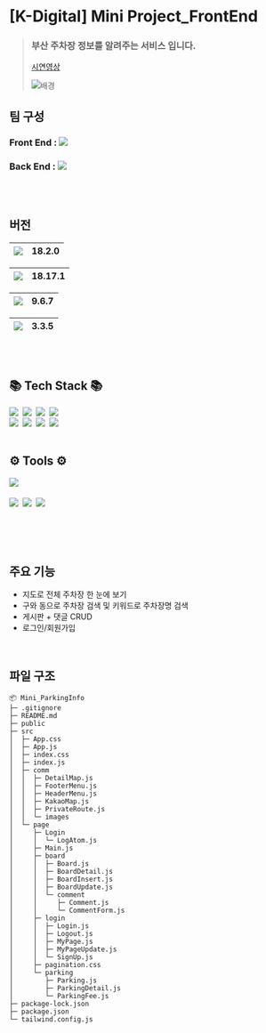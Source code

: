 # [K-Digital] Mini Project_FrontEnd
> ### 부산 주차장 정보를 알려주는 서비스 입니다.   
> [시연영상](링크달기)
>
> ![배경](https://github.com/inayong/Mini_ParkingInfo/assets/141033984/a78eb076-9aa0-43e3-a90f-1bb7e28e80e7)


## 팀 구성
### Front End : [<img src="https://img.shields.io/badge/github-black?style=flat&logo=github"/>](https://github.com/inayong/Mini_ParkingInfo)  
### Back End : [<img src="https://img.shields.io/badge/github-black?style=flat&logo=github"/>](https://github.com/wnahswl/SubProject)
<br />
<br />

## 버전
<img src="https://img.shields.io/badge/react-black?style=flat-square&logo=react&logoColor=61DAFB"/> | 18.2.0
-- | --

<img src="https://img.shields.io/badge/Node.js-black?style=flat-square&logo=Node.js&logoColor=339933"/> | 18.17.1  
-- | --

<img src="https://img.shields.io/badge/npm-black?style=flat-square&logo=npm&logoColor=CB3837"/> | 9.6.7  
---------- | ---------

<img src="https://img.shields.io/badge/tailwindcss-black?style=flat-square&logo=tailwindcss&logoColor=06B6D4"/> | 3.3.5
---------- | ---------
<br />
<br />


<!-- <h3 align="center">📚 Tech Stack 📚</h3> -->
## 📚 Tech Stack 📚
<div align="">
  <img src="https://img.shields.io/badge/react-20232a.svg?style=for-the-badge&logo=react&logoColor=61DAFB" />&nbsp
  <img src="https://img.shields.io/badge/javascript-F7DF1E.svg?style=for-the-badge&logo=javascript&logoColor=20232a" />&nbsp
   <img src="https://img.shields.io/badge/node.js-6DA55F?style=for-the-badge&logo=node.js&logoColor=white" />&nbsp
   <img src="https://img.shields.io/badge/React_Router-CA4245?style=for-the-badge&logo=react-router&logoColor=white" />&nbsp
</div>
<div align="">
  <img src="https://img.shields.io/badge/Recoil-3578E5?style=for-the-badge&logo=recoil&logoColor=white" />&nbsp
  <img src="https://img.shields.io/badge/tailwindcss-1daabb.svg?style=for-the-badge&logo=tailwind-css&logoColor=white" />&nbsp
  <img src="https://img.shields.io/badge/html5-E34F26.svg?style=for-the-badge&logo=html5&logoColor=white" />&nbsp
  <img src="https://img.shields.io/badge/css-1572B6.svg?style=for-the-badge&logo=css3&logoColor=white" />&nbsp
</div>

<br>

<!-- <h3 align="">⚙ Tools ⚙</h3> -->
## ⚙ Tools ⚙
<div align="">
  <img src="https://img.shields.io/badge/Visual%20Studio%20Code-0078d7.svg?style=for-the-badge&logo=visual-studio-code&logoColor=white" />&nbsp
</div>

<br>

<div align="">
  <img src="https://img.shields.io/badge/github-181717.svg?style=for-the-badge&logo=github&logoColor=white" />&nbsp
  <img src="https://img.shields.io/badge/Notion-F3F3F3.svg?style=for-the-badge&logo=notion&logoColor=black" />&nbsp
  <img src="https://img.shields.io/badge/figma-F24E1E.svg?style=for-the-badge&logo=figma&logoColor=white" />&nbsp
</div>

<br />
<br />
<br />
<br />

## 주요 기능
- 지도로 전체 주차장 한 눈에 보기
- 구와 동으로 주차장 검색 및 키워드로 주차장명 검색
- 게시판 + 댓글 CRUD
- 로그인/회원가입

<br>

## 파일 구조
```
📦 Mini_ParkingInfo
├─ .gitignore
├─ README.md
├─ public
├─ src
│  ├─ App.css
│  ├─ App.js
│  ├─ index.css
│  ├─ index.js
│  ├─ comm
│  │  ├─ DetailMap.js
│  │  ├─ FooterMenu.js
│  │  ├─ HeaderMenu.js
│  │  ├─ KakaoMap.js
│  │  ├─ PrivateRoute.js
│  │  └─ images
│  └─ page
│     ├─ Login
│     │  └─ LogAtom.js
│     ├─ Main.js
│     ├─ board
│     │  ├─ Board.js
│     │  ├─ BoardDetail.js
│     │  ├─ BoardInsert.js
│     │  ├─ BoardUpdate.js
│     │  └─ comment
│     │     ├─ Comment.js
│     │     └─ CommentForm.js
│     ├─ login
│     │  ├─ Login.js
│     │  ├─ Logout.js
│     │  ├─ MyPage.js
│     │  ├─ MyPageUpdate.js
│     │  └─ SignUp.js
│     ├─ pagination.css
│     └─ parking
│        ├─ Parking.js
│        ├─ ParkingDetail.js
│        └─ ParkingFee.js
├─ package-lock.json
├─ package.json
└─ tailwind.config.js
```
